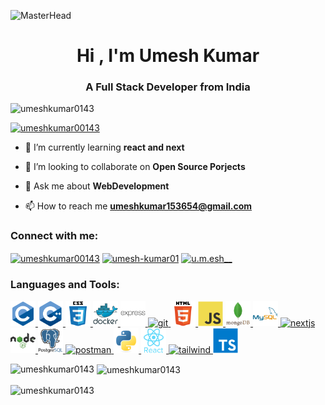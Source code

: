![MasterHead]([https://media.licdn.com/dms/image/v2/D4D16AQH3ai51XfTsdA/profile-displaybackgroundimage-shrink_350_1400/profile-displaybackgroundimage-shrink_350_1400/0/1706859463644?e=1740009600&v=beta&t=A-E4d_GE3DF7ohNliFsrLqNW_tqBma8M9GDV38av_is](https://media.licdn.com/dms/image/v2/D4D16AQH3ai51XfTsdA/profile-displaybackgroundimage-shrink_350_1400/profile-displaybackgroundimage-shrink_350_1400/0/1706859463644?e=1750896000&v=beta&t=bbrKYx6vnft_NszDNmlH_77xbnU-g7Y5mj1udCMex6U))


<h1 align="center">Hi , I'm Umesh Kumar</h1>
<h3 align="center">A Full Stack Developer from India</h3>

<p align="left"> <img src="https://komarev.com/ghpvc/?username=umeshkumar0143&label=Profile%20views&color=0e75b6&style=flat" alt="umeshkumar0143" /> </p>

<p align="left"> <a href="https://twitter.com/umeshkumar00143" target="blank"><img src="https://img.shields.io/twitter/follow/umeshkumar00143?logo=twitter&style=for-the-badge" alt="umeshkumar00143" /></a> </p>

- 🌱 I’m currently learning **react and next**

- 👯 I’m looking to collaborate on **Open Source Porjects**

- 💬 Ask me about **WebDevelopment**

- 📫 How to reach me **umeshkumar153654@gmail.com**

<h3 align="left">Connect with me:</h3>
<p align="left">
<a href="https://twitter.com/umeshkumar00143" target="blank"><img align="center" src="https://raw.githubusercontent.com/rahuldkjain/github-profile-readme-generator/master/src/images/icons/Social/twitter.svg" alt="umeshkumar00143" height="30" width="40" /></a>
<a href="https://linkedin.com/in/umesh-kumar01" target="blank"><img align="center" src="https://raw.githubusercontent.com/rahuldkjain/github-profile-readme-generator/master/src/images/icons/Social/linked-in-alt.svg" alt="umesh-kumar01" height="30" width="40" /></a>
<a href="https://instagram.com/u.m.esh__" target="blank"><img align="center" src="https://raw.githubusercontent.com/rahuldkjain/github-profile-readme-generator/master/src/images/icons/Social/instagram.svg" alt="u.m.esh__" height="30" width="40" /></a>
</p>

<h3 align="left">Languages and Tools:</h3>
<p align="left"> <a href="https://www.cprogramming.com/" target="_blank" rel="noreferrer"> <img src="https://raw.githubusercontent.com/devicons/devicon/master/icons/c/c-original.svg" alt="c" width="40" height="40"/> </a> <a href="https://www.w3schools.com/cpp/" target="_blank" rel="noreferrer"> <img src="https://raw.githubusercontent.com/devicons/devicon/master/icons/cplusplus/cplusplus-original.svg" alt="cplusplus" width="40" height="40"/> </a> <a href="https://www.w3schools.com/css/" target="_blank" rel="noreferrer"> <img src="https://raw.githubusercontent.com/devicons/devicon/master/icons/css3/css3-original-wordmark.svg" alt="css3" width="40" height="40"/> </a> <a href="https://www.docker.com/" target="_blank" rel="noreferrer"> <img src="https://raw.githubusercontent.com/devicons/devicon/master/icons/docker/docker-original-wordmark.svg" alt="docker" width="40" height="40"/> </a> <a href="https://expressjs.com" target="_blank" rel="noreferrer"> <img src="https://raw.githubusercontent.com/devicons/devicon/master/icons/express/express-original-wordmark.svg" alt="express" width="40" height="40"/> </a> <a href="https://git-scm.com/" target="_blank" rel="noreferrer"> <img src="https://www.vectorlogo.zone/logos/git-scm/git-scm-icon.svg" alt="git" width="40" height="40"/> </a> <a href="https://www.w3.org/html/" target="_blank" rel="noreferrer"> <img src="https://raw.githubusercontent.com/devicons/devicon/master/icons/html5/html5-original-wordmark.svg" alt="html5" width="40" height="40"/> </a> <a href="https://developer.mozilla.org/en-US/docs/Web/JavaScript" target="_blank" rel="noreferrer"> <img src="https://raw.githubusercontent.com/devicons/devicon/master/icons/javascript/javascript-original.svg" alt="javascript" width="40" height="40"/> </a> <a href="https://www.mongodb.com/" target="_blank" rel="noreferrer"> <img src="https://raw.githubusercontent.com/devicons/devicon/master/icons/mongodb/mongodb-original-wordmark.svg" alt="mongodb" width="40" height="40"/> </a> <a href="https://www.mysql.com/" target="_blank" rel="noreferrer"> <img src="https://raw.githubusercontent.com/devicons/devicon/master/icons/mysql/mysql-original-wordmark.svg" alt="mysql" width="40" height="40"/> </a> <a href="https://nextjs.org/" target="_blank" rel="noreferrer"> <img src="https://cdn.worldvectorlogo.com/logos/nextjs-2.svg" alt="nextjs" width="40" height="40"/> </a> <a href="https://nodejs.org" target="_blank" rel="noreferrer"> <img src="https://raw.githubusercontent.com/devicons/devicon/master/icons/nodejs/nodejs-original-wordmark.svg" alt="nodejs" width="40" height="40"/> </a> <a href="https://www.postgresql.org" target="_blank" rel="noreferrer"> <img src="https://raw.githubusercontent.com/devicons/devicon/master/icons/postgresql/postgresql-original-wordmark.svg" alt="postgresql" width="40" height="40"/> </a> <a href="https://postman.com" target="_blank" rel="noreferrer"> <img src="https://www.vectorlogo.zone/logos/getpostman/getpostman-icon.svg" alt="postman" width="40" height="40"/> </a> <a href="https://www.python.org" target="_blank" rel="noreferrer"> <img src="https://raw.githubusercontent.com/devicons/devicon/master/icons/python/python-original.svg" alt="python" width="40" height="40"/> </a> <a href="https://reactjs.org/" target="_blank" rel="noreferrer"> <img src="https://raw.githubusercontent.com/devicons/devicon/master/icons/react/react-original-wordmark.svg" alt="react" width="40" height="40"/> </a> <a href="https://tailwindcss.com/" target="_blank" rel="noreferrer"> <img src="https://www.vectorlogo.zone/logos/tailwindcss/tailwindcss-icon.svg" alt="tailwind" width="40" height="40"/> </a> <a href="https://www.typescriptlang.org/" target="_blank" rel="noreferrer"> <img src="https://raw.githubusercontent.com/devicons/devicon/master/icons/typescript/typescript-original.svg" alt="typescript" width="40" height="40"/> </a> </p>

<p><img align="left" src="https://github-readme-stats.vercel.app/api/top-langs?username=umeshkumar0143&show_icons=true&locale=en&layout=compact" alt="umeshkumar0143" /></p>

<p>&nbsp;<img align="center" src="https://github-readme-stats.vercel.app/api?username=umeshkumar0143&show_icons=true&locale=en" alt="umeshkumar0143" /></p>

<p><img align="center" src="https://github-readme-streak-stats.herokuapp.com/?user=umeshkumar0143&" alt="umeshkumar0143" /></p>



<!-- Proudly created with GPRM ( https://gprm.itsvg.in ) -->
